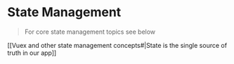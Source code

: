 # State Management

> For core state management topics see below

[[Vuex and other state management concepts#|State is the single source of truth in our app]]
